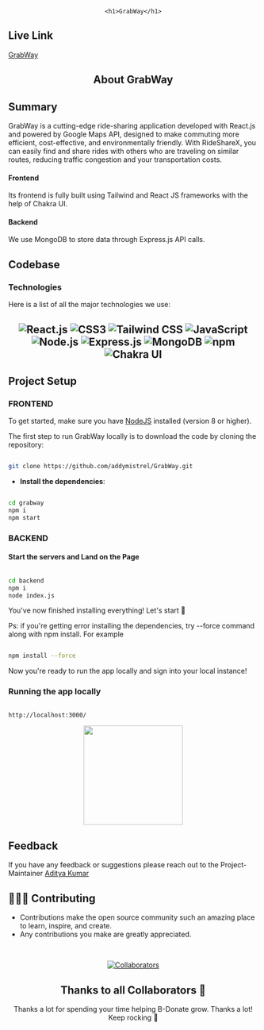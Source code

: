 <div align="center">

    <h1>GrabWay</h1>

</div>

## Live Link

[GrabWay](https://grabway.vercel.app/)

<h2 align="center">About GrabWay</h2>

## Summary

GrabWay is a cutting-edge ride-sharing application developed with React.js and powered by Google Maps API, designed to make commuting more efficient, cost-effective, and environmentally friendly. With RideShareX, you can easily find and share rides with others who are traveling on similar routes, reducing traffic congestion and your transportation costs.

#### Frontend

Its frontend is fully built using Tailwind and React JS frameworks with the help of Chakra UI.

#### Backend

We use MongoDB to store data through Express.js API calls.

## Codebase

### Technologies

Here is a list of all the major technologies we use:

<h2 align="center">
<p align="center">
    <img src="https://img.shields.io/badge/React-20232A?style=for-the-badge&logo=react&logoColor=61DAFB"
        alt="React.js" />
    <img src="https://img.shields.io/badge/CSS3-1572B6?style=for-the-badge&logo=css3&logoColor=white" alt="CSS3" />
    <img src="https://img.shields.io/badge/Tailwind_CSS-38B2AC?style=for-the-badge&logo=tailwind-css&logoColor=white"
        alt="Tailwind CSS" />
    <img src="https://img.shields.io/badge/JavaScript-323330?style=for-the-badge&logo=javascript&logoColor=F7DF1E"
        alt="JavaScript" />
    <img src="https://img.shields.io/badge/Node.js-339933?style=for-the-badge&logo=nodedotjs&logoColor=white"
        alt="Node.js" />
    <img src="https://img.shields.io/badge/Express.js-000000?style=for-the-badge&logo=express&logoColor=white"
        alt="Express.js" />
    <img src="https://img.shields.io/badge/MongoDB-4EA94B?style=for-the-badge&logo=mongodb&logoColor=white"
        alt="MongoDB" />
    <img src="https://img.shields.io/badge/npm-CB3837?style=for-the-badge&logo=npm&logoColor=white" alt="npm" />
    <img src="https://img.shields.io/badge/Chakra%20UI-3bc7bd?style=for-the-badge&logo=chakraui&logoColor=white"
        alt="Chakra UI" />
</p>

## Project Setup

### FRONTEND

To get started, make sure you have [NodeJS](https://nodejs.org/) installed (version 8 or higher). 

The first step to run GrabWay locally is to download the code by cloning the repository:

```sh

git clone https://github.com/addymistrel/GrabWay.git

```




- **Install the dependencies**:

```sh

cd grabway
npm i
npm start

```



### BACKEND


#### Start the servers and Land on the Page



```sh

cd backend
npm i
node index.js 

```

You've now finished installing everything! Let's start :100:

Ps: if you're getting error installing the dependencies, try --force command along with npm install. For example

```sh

npm install --force

```

Now you're ready to run the app locally and sign into your local instance!
### Running the app locally


```sh

http://localhost:3000/

```
<!-- Facing Difficulty in Frontend Server [VISIT]([https://youtu.be/-ERWlp828kY))
Facing Difficulty in Backend Server [VISIT](<[https://youtu.be/y4qqQeUDCBQ](https://youtu.be/CgoD3HX1lWY)>) -->

<div  align="center"><img  height="200px"  src="https://user-images.githubusercontent.com/77617189/192947926-37284128-9965-46a4-b29b-c75e47b2f76b.svg" /></div>




## Feedback

If you have any feedback or suggestions please reach out to the Project-Maintainer [Aditya Kumar](https://github.com/addymistrel)

## 👩🏽‍💻 Contributing

- Contributions make the open source community such an amazing place to learn, inspire, and create.
- Any contributions you make are greatly appreciated.

<br>

<div align="center">

[![Collaborators](https://contrib.rocks/image?repo=addymistrel/GrabWay)](https://github.com/addymistrel/GrabWay/graphs/contributors)

## Thanks to all Collaborators 💪

Thanks a lot for spending your time helping B-Donate grow. Thanks a lot! Keep rocking 🍻
